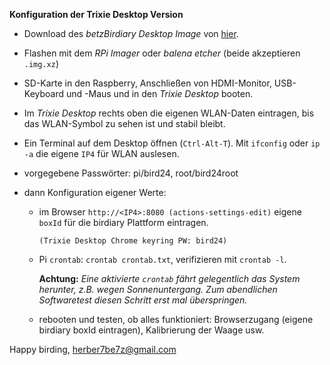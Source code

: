 <!--keywords[Desktop,HDMI-Monitor]-->

**Konfiguration der Trixie Desktop Version**

- Download des *betzBirdiary Desktop Image* von [hier](https://drive.google.com/drive/folders/11WduKyMzzzmW61bC7l0BlDjjx6e_ImHC).

- Flashen mit dem *RPi Imager* oder *balena etcher* (beide akzeptieren `.img.xz`)

- SD-Karte in den Raspberry, Anschließen von HDMI-Monitor, USB-Keyboard und -Maus und in den *Trixie Desktop* booten.

- Im *Trixie Desktop* rechts oben die eigenen WLAN-Daten eintragen, bis das WLAN-Symbol zu sehen ist und stabil bleibt.

- Ein Terminal auf dem Desktop öffnen (`Ctrl-Alt-T`). Mit `ifconfig` oder `ip -a` die eigene `IP4` für WLAN auslesen.

- vorgegebene Passwörter: pi/bird24, root/bird24root

- dann Konfiguration eigener Werte:
  - im Browser `http://<IP4>:8080 (actions-settings-edit)` eigene `boxId` für die birdiary Plattform eintragen.
  
    `(Trixie Desktop Chrome keyring PW: bird24)`
  
  - Pi `crontab`: `crontab crontab.txt`, verifizieren mit `crontab -l`.
  
    **Achtung:** *Eine aktivierte `crontab` fährt gelegentlich das System herunter, z.B. wegen Sonnenuntergang. Zum abendlichen Softwaretest diesen Schritt erst mal überspringen.*
  
  - rebooten und testen, ob alles funktioniert: Browserzugang (eigene birdiary boxId eintragen), Kalibrierung der Waage usw.

Happy birding,
herber7be7z@gmail.com
